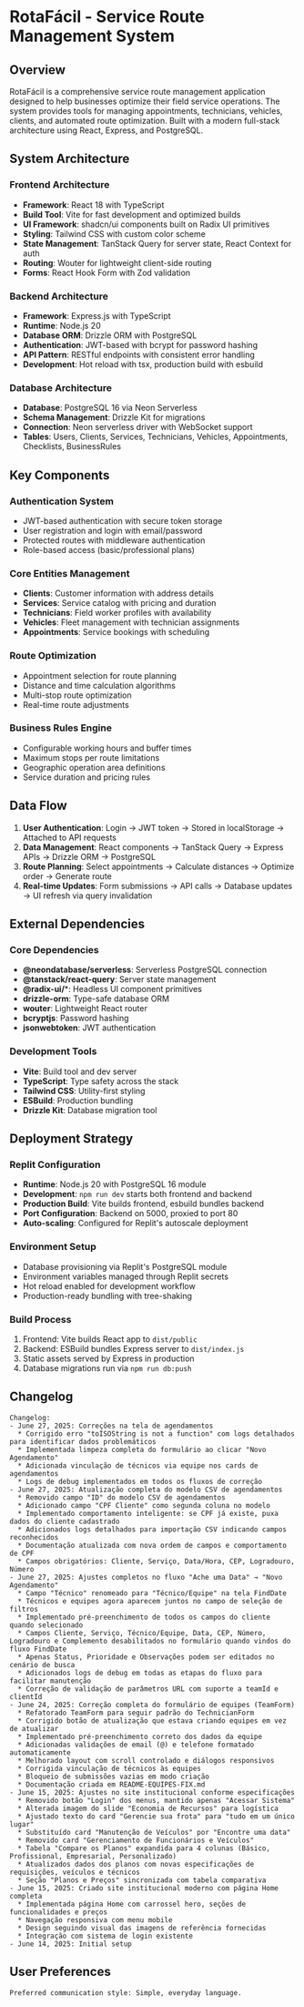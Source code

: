 # RotaFácil - Service Route Management System

## Overview

RotaFácil is a comprehensive service route management application designed to help businesses optimize their field service operations. The system provides tools for managing appointments, technicians, vehicles, clients, and automated route optimization. Built with a modern full-stack architecture using React, Express, and PostgreSQL.

## System Architecture

### Frontend Architecture
- **Framework**: React 18 with TypeScript
- **Build Tool**: Vite for fast development and optimized builds
- **UI Framework**: shadcn/ui components built on Radix UI primitives
- **Styling**: Tailwind CSS with custom color scheme
- **State Management**: TanStack Query for server state, React Context for auth
- **Routing**: Wouter for lightweight client-side routing
- **Forms**: React Hook Form with Zod validation

### Backend Architecture
- **Framework**: Express.js with TypeScript
- **Runtime**: Node.js 20
- **Database ORM**: Drizzle ORM with PostgreSQL
- **Authentication**: JWT-based with bcrypt for password hashing
- **API Pattern**: RESTful endpoints with consistent error handling
- **Development**: Hot reload with tsx, production build with esbuild

### Database Architecture
- **Database**: PostgreSQL 16 via Neon Serverless
- **Schema Management**: Drizzle Kit for migrations
- **Connection**: Neon serverless driver with WebSocket support
- **Tables**: Users, Clients, Services, Technicians, Vehicles, Appointments, Checklists, BusinessRules

## Key Components

### Authentication System
- JWT-based authentication with secure token storage
- User registration and login with email/password
- Protected routes with middleware authentication
- Role-based access (basic/professional plans)

### Core Entities Management
- **Clients**: Customer information with address details
- **Services**: Service catalog with pricing and duration
- **Technicians**: Field worker profiles with availability
- **Vehicles**: Fleet management with technician assignments
- **Appointments**: Service bookings with scheduling

### Route Optimization
- Appointment selection for route planning
- Distance and time calculation algorithms
- Multi-stop route optimization
- Real-time route adjustments

### Business Rules Engine
- Configurable working hours and buffer times
- Maximum stops per route limitations
- Geographic operation area definitions
- Service duration and pricing rules

## Data Flow

1. **User Authentication**: Login → JWT token → Stored in localStorage → Attached to API requests
2. **Data Management**: React components → TanStack Query → Express APIs → Drizzle ORM → PostgreSQL
3. **Route Planning**: Select appointments → Calculate distances → Optimize order → Generate route
4. **Real-time Updates**: Form submissions → API calls → Database updates → UI refresh via query invalidation

## External Dependencies

### Core Dependencies
- **@neondatabase/serverless**: Serverless PostgreSQL connection
- **@tanstack/react-query**: Server state management
- **@radix-ui/***: Headless UI component primitives
- **drizzle-orm**: Type-safe database ORM
- **wouter**: Lightweight React router
- **bcryptjs**: Password hashing
- **jsonwebtoken**: JWT authentication

### Development Tools
- **Vite**: Build tool and dev server
- **TypeScript**: Type safety across the stack
- **Tailwind CSS**: Utility-first styling
- **ESBuild**: Production bundling
- **Drizzle Kit**: Database migration tool

## Deployment Strategy

### Replit Configuration
- **Runtime**: Node.js 20 with PostgreSQL 16 module
- **Development**: `npm run dev` starts both frontend and backend
- **Production Build**: Vite builds frontend, esbuild bundles backend
- **Port Configuration**: Backend on 5000, proxied to port 80
- **Auto-scaling**: Configured for Replit's autoscale deployment

### Environment Setup
- Database provisioning via Replit's PostgreSQL module
- Environment variables managed through Replit secrets
- Hot reload enabled for development workflow
- Production-ready bundling with tree-shaking

### Build Process
1. Frontend: Vite builds React app to `dist/public`
2. Backend: ESBuild bundles Express server to `dist/index.js`
3. Static assets served by Express in production
4. Database migrations run via `npm run db:push`

## Changelog
```
Changelog:
- June 27, 2025: Correções na tela de agendamentos
  * Corrigido erro "toISOString is not a function" com logs detalhados para identificar dados problemáticos
  * Implementada limpeza completa do formulário ao clicar "Novo Agendamento"
  * Adicionada vinculação de técnicos via equipe nos cards de agendamentos
  * Logs de debug implementados em todos os fluxos de correção
- June 27, 2025: Atualização completa do modelo CSV de agendamentos
  * Removido campo "ID" do modelo CSV de agendamentos
  * Adicionado campo "CPF Cliente" como segunda coluna no modelo
  * Implementado comportamento inteligente: se CPF já existe, puxa dados do cliente cadastrado
  * Adicionados logs detalhados para importação CSV indicando campos reconhecidos
  * Documentação atualizada com nova ordem de campos e comportamento de CPF
  * Campos obrigatórios: Cliente, Serviço, Data/Hora, CEP, Logradouro, Número
- June 27, 2025: Ajustes completos no fluxo "Ache uma Data" → "Novo Agendamento"
  * Campo "Técnico" renomeado para "Técnico/Equipe" na tela FindDate
  * Técnicos e equipes agora aparecem juntos no campo de seleção de filtros
  * Implementado pré-preenchimento de todos os campos do cliente quando selecionado
  * Campos Cliente, Serviço, Técnico/Equipe, Data, CEP, Número, Logradouro e Complemento desabilitados no formulário quando vindos do fluxo FindDate
  * Apenas Status, Prioridade e Observações podem ser editados no cenário de busca
  * Adicionados logs de debug em todas as etapas do fluxo para facilitar manutenção
  * Correção de validação de parâmetros URL com suporte a teamId e clientId
- June 24, 2025: Correção completa do formulário de equipes (TeamForm)
  * Refatorado TeamForm para seguir padrão do TechnicianForm
  * Corrigido botão de atualização que estava criando equipes em vez de atualizar
  * Implementado pré-preenchimento correto dos dados da equipe
  * Adicionadas validações de email (@) e telefone formatado automaticamente
  * Melhorado layout com scroll controlado e diálogos responsivos
  * Corrigida vinculação de técnicos às equipes
  * Bloqueio de submissões vazias em modo criação
  * Documentação criada em README-EQUIPES-FIX.md
- June 15, 2025: Ajustes no site institucional conforme especificações
  * Removido botão "Login" dos menus, mantido apenas "Acessar Sistema"
  * Alterada imagem do slide "Economia de Recursos" para logística
  * Ajustado texto do card "Gerencie sua frota" para "tudo em um único lugar"
  * Substituído card "Manutenção de Veículos" por "Encontre uma data"
  * Removido card "Gerenciamento de Funcionários e Veículos"
  * Tabela "Compare os Planos" expandida para 4 colunas (Básico, Profissional, Empresarial, Personalizado)
  * Atualizados dados dos planos com novas especificações de requisições, veículos e técnicos
  * Seção "Planos e Preços" sincronizada com tabela comparativa
- June 15, 2025: Criado site institucional moderno com página Home completa
  * Implementada página Home com carrossel hero, seções de funcionalidades e preços
  * Navegação responsiva com menu mobile 
  * Design seguindo visual das imagens de referência fornecidas
  * Integração com sistema de login existente
- June 14, 2025: Initial setup
```

## User Preferences
```
Preferred communication style: Simple, everyday language.
```